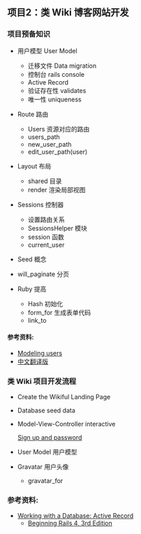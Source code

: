 ## 项目2：类 Wiki 博客网站开发

### 项目预备知识

* 用户模型 User Model 
	- 迁移文件 Data migration
	- 控制台 rails console
	- Active Record
	- 验证存在性 validates
	- 唯一性 uniqueness

* Route 路由
	- Users 资源对应的路由
	- users_path
	- new_user_path
	- edit_user_path(user)

* Layout 布局
	- shared 目录
	- render 渲染局部视图

*  Sessions 控制器
	- 设置路由关系
	- SessionsHelper 模块
	- session 函数
	- current_user

* Seed 概念

* will_paginate 分页

* Ruby 提高
	- Hash 初始化 
	- form_for 生成表单代码
	- link_to

#### 参考资料: 
* [Modeling users](http://ruby.railstutorial.org/chapters/modeling-users#top)
* [中文翻译版](http://railstutorial-china.org/chapter6.html)


### 类 Wiki 项目开发流程

* Create the Wikiful Landing Page

* Database seed data
 
* Model-View-Controller interactive 

  [Sign up and password](http://www.youtube.com/watch?v=bOdn9EdUquo&feature=youtu.be)

* User Model 用户模型 

* Gravatar 用户头像 
	- gravatar_for
 

### 参考资料: 

* [Working with a Database: Active Record](http://books.google.com/books?id=KdvTAAAAQBAJ&pg=PA61&dq=“Working+with+a+Database”+rails&hl=zh-CN&sa=X&ei=fxPjUrHuH9HwoATkp4KYCw&ved=0CC8Q6AEwAA#v=onepage&q=“Working%20with%20a%20Database”%20rails&f=false)
	- [Beginning Rails 4, 3rd Edition](http://it-ebooks.info/book/3030/)
